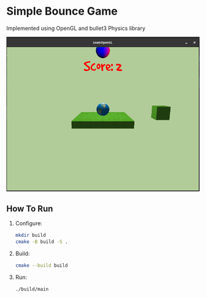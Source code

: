 # Simple Bounce Game

Implemented using OpenGL and bullet3 Physics library

![Project Image](image1.png)

## How To Run

1. Configure:

    ```bash
    mkdir build
    cmake -B build -S .
    ```

2. Build:

    ```bash
    cmake --build build
    ```

1. Run:

    ```bash
    ./build/main
    ```
